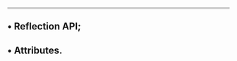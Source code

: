 ---------------------------------------------------
• Reflection API;
------------------------------------------------
• Attributes.
------------------------------------------------
